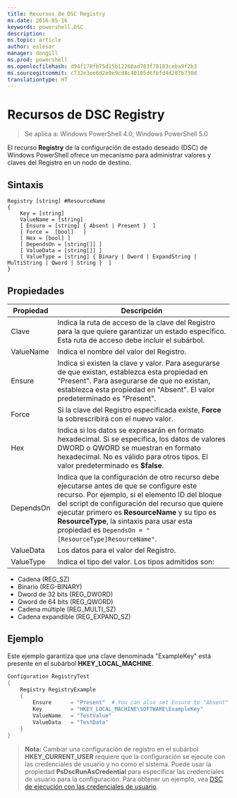 ```yaml
---
title: Recursos de DSC Registry
ms.date: 2016-05-16
keywords: powershell,DSC
description: 
ms.topic: article
author: eslesar
manager: dongill
ms.prod: powershell
ms.openlocfilehash: d94f178fb75d15b12268ad783f78183ceba9f2b3
ms.sourcegitcommit: c732e3ee6d2e0e9cd8c40105d6fbfd4d207b730d
translationtype: HT
---
```

# <a name="dsc-registry-resource"></a>Recursos de DSC Registry

> Se aplica a: Windows PowerShell 4.0, Windows PowerShell 5.0

El recurso **Registry** de la configuración de estado deseado (DSC) de Windows PowerShell ofrece un mecanismo para administrar valores y claves del Registro en un nodo de destino.

## <a name="syntax"></a>Sintaxis

```
Registry [string] #ResourceName
{
    Key = [string]
    ValueName = [string]
    [ Ensure = [string] { Absent | Present }  ]
    [ Force =  [bool]   ]
    [ Hex = [bool] ]
    [ DependsOn = [string[]] ]
    [ ValueData = [string[]] ]
    [ ValueType = [string] { Binary | Dword | ExpandString | MultiString | Qword | String }  ]
}
```

## <a name="properties"></a>Propiedades
|  Propiedad  |  Descripción   | 
|---|---| 
| Clave| Indica la ruta de acceso de la clave del Registro para la que quiere garantizar un estado específico. Esta ruta de acceso debe incluir el subárbol.| 
| ValueName| Indica el nombre del valor del Registro.| 
| Ensure| Indica si existen la clave y valor. Para asegurarse de que existan, establezca esta propiedad en "Present". Para asegurarse de que no existan, establezca esta propiedad en "Absent". El valor predeterminado es "Present".| 
| Force| Si la clave del Registro especificada existe, __Force__ la sobrescribirá con el nuevo valor.| 
| Hex| Indica si los datos se expresarán en formato hexadecimal. Si se especifica, los datos de valores DWORD o QWORD se muestran en formato hexadecimal. No es válido para otros tipos. El valor predeterminado es __$false__.| 
| DependsOn| Indica que la configuración de otro recurso debe ejecutarse antes de que se configure este recurso. Por ejemplo, si el elemento ID del bloque del script de configuración del recurso que quiere ejecutar primero es __ResourceName__ y su tipo es __ResourceType__, la sintaxis para usar esta propiedad es `DependsOn = "[ResourceType]ResourceName"`.| 
| ValueData| Los datos para el valor del Registro.| 
| ValueType| Indica el tipo del valor. Los tipos admitidos son: 
<ul><li>Cadena (REG_SZ)</li>


<li>Binario (REG-BINARY)</li>


<li>Dword de 32 bits (REG_DWORD)</li>


<li>Qword de 64 bits (REG_QWORD)</li>


<li>Cadena múltiple (REG_MULTI_SZ)</li>


<li>Cadena expandible (REG_EXPAND_SZ)</li></ul>

## <a name="example"></a>Ejemplo
Este ejemplo garantiza que una clave denominada "ExampleKey" está presente en el subárbol **HKEY\_LOCAL\_MACHINE**.
```powershell
Configuration RegistryTest
{
    Registry RegistryExample
    {
        Ensure      = "Present"  # You can also set Ensure to "Absent"
        Key         = "HKEY_LOCAL_MACHINE\SOFTWARE\ExampleKey"
        ValueName   = "TestValue"
        ValueData   = "TestData"
    }
}
```

>**Nota:** Cambiar una configuración de registro en el subárbol **HKEY\_CURRENT\_USER** requiere que la configuración se ejecute con las credenciales de usuario y no como el sistema.
>Puede usar la propiedad **PsDscRunAsCredential** para especificar las credenciales de usuario para la configuración. Para obtener un ejemplo, vea [DSC de ejecución con las credenciales de usuario](runAsUser.md).



